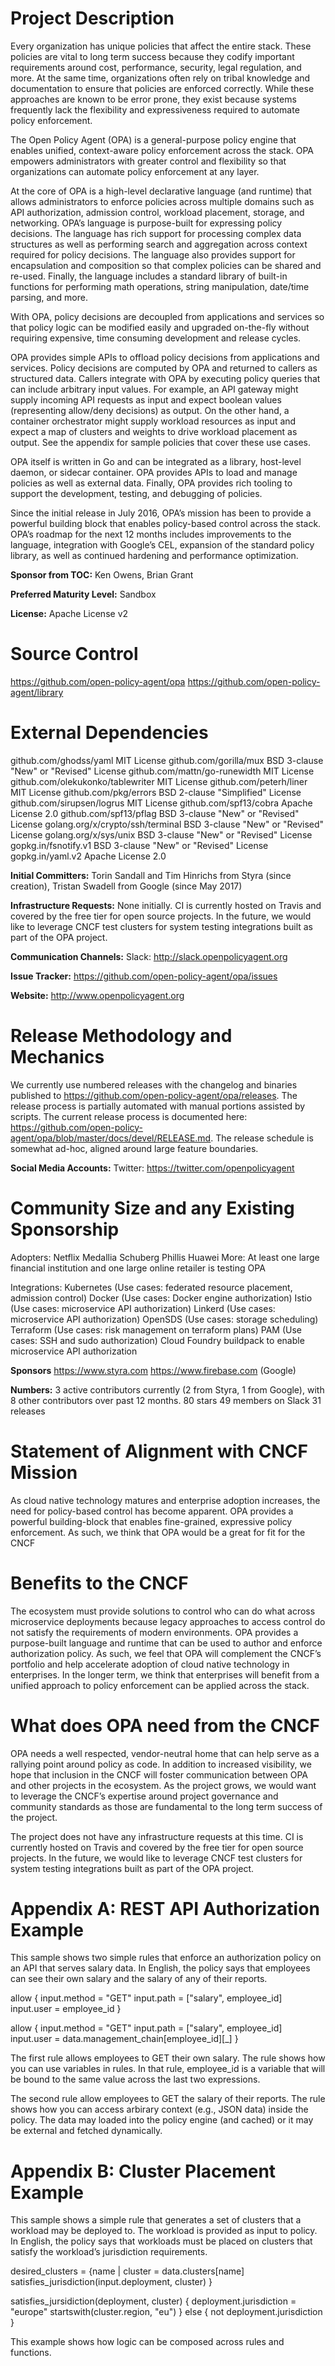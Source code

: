 # Project Description

Every organization has unique policies that affect the entire stack. These policies are vital to long term success because they codify
important requirements around cost, performance, security, legal regulation, and more. At the same time, organizations often rely on
tribal knowledge and documentation to ensure that policies are enforced correctly. While these approaches are known to be error prone,
they exist because systems frequently lack the flexibility and expressiveness required to automate policy enforcement.

The Open Policy Agent (OPA) is a general-purpose policy engine that enables unified, context-aware policy enforcement across the stack.
OPA empowers administrators with greater control and flexibility so that organizations can automate policy enforcement at any layer.

At the core of OPA is a high-level declarative language (and runtime) that allows administrators to enforce policies across multiple
domains such as API authorization, admission control, workload placement, storage, and networking. OPA’s language is purpose-built for 
expressing policy decisions. The language has rich support for processing complex data structures as well as performing search and 
aggregation across context required for policy decisions. The language also provides support for encapsulation and composition so that 
complex policies can be shared and re-used. Finally, the language includes a standard library of built-in functions for performing math 
operations, string manipulation, date/time parsing, and more.

With OPA, policy decisions are decoupled from applications and services so that policy logic can be modified easily and upgraded 
on-the-fly without requiring expensive, time consuming development and release cycles.

OPA provides simple APIs to offload policy decisions from applications and services. Policy decisions are computed by OPA and returned 
to callers as structured data. Callers integrate with OPA by executing policy queries that can include arbitrary input values. For 
example, an API gateway might supply incoming API requests as input and expect boolean values (representing allow/deny decisions) as 
output. On the other hand, a container orchestrator might supply workload resources as input and expect a map of clusters and weights 
to drive workload placement as output. See the appendix for sample policies that cover these use cases.

OPA itself is written in Go and can be integrated as a library, host-level daemon, or sidecar container. OPA provides APIs to load and 
manage policies as well as external data. Finally, OPA provides rich tooling to support the development, testing, and debugging of 
policies.

Since the initial release in July 2016, OPA’s mission has been to provide a powerful building block that enables policy-based control 
across the stack. OPA’s roadmap for the next 12 months includes improvements to the language, integration with Google’s CEL, expansion 
of the standard policy library, as well as continued hardening and performance optimization.

**Sponsor from TOC:** Ken Owens, Brian Grant

**Preferred Maturity Level:** Sandbox

**License:** Apache License v2

# Source Control
https://github.com/open-policy-agent/opa
https://github.com/open-policy-agent/library

# External Dependencies

github.com/ghodss/yaml             MIT License
github.com/gorilla/mux             BSD 3-clause "New" or "Revised" License
github.com/mattn/go-runewidth      MIT License
github.com/olekukonko/tablewriter  MIT License
github.com/peterh/liner            MIT License
github.com/pkg/errors              BSD 2-clause "Simplified" License
github.com/sirupsen/logrus         MIT License
github.com/spf13/cobra             Apache License 2.0
github.com/spf13/pflag             BSD 3-clause "New" or "Revised" License
golang.org/x/crypto/ssh/terminal   BSD 3-clause "New" or "Revised" License
golang.org/x/sys/unix              BSD 3-clause "New" or "Revised" License
gopkg.in/fsnotify.v1               BSD 3-clause "New" or "Revised" License
gopkg.in/yaml.v2                   Apache License 2.0


**Initial Committers:** Torin Sandall and Tim Hinrichs from Styra (since creation), Tristan Swadell from Google (since May 2017)

**Infrastructure Requests:** None initially. CI is currently hosted on Travis and covered by the free tier for open source projects. In 
the future, we would like to leverage CNCF test clusters for system testing integrations built as part of the OPA project.

**Communication Channels:**
Slack: http://slack.openpolicyagent.org

**Issue Tracker:** https://github.com/open-policy-agent/opa/issues

**Website:** http://www.openpolicyagent.org

# Release Methodology and Mechanics

We currently use numbered releases with the changelog and binaries published to https://github.com/open-policy-agent/opa/releases. 
The release process is partially automated with manual portions assisted by scripts. The current release process is documented here: 
https://github.com/open-policy-agent/opa/blob/master/docs/devel/RELEASE.md. The release schedule is somewhat ad-hoc, aligned around 
large feature boundaries.

**Social Media Accounts:**
Twitter: https://twitter.com/openpolicyagent

# Community Size and any Existing Sponsorship

Adopters:
Netflix
Medallia
Schuberg Phillis
Huawei
More: At least one large financial institution and one large online retailer is testing OPA

Integrations:
Kubernetes (Use cases: federated resource placement, admission control)
Docker (Use cases: Docker engine authorization)
Istio (Use cases: microservice API authorization)
Linkerd (Use cases: microservice API authorization)
OpenSDS (Use cases: storage scheduling)
Terraform (Use cases: risk management on terraform plans)
PAM (Use cases: SSH and sudo authorization)
Cloud Foundry buildpack to enable microservice API authorization

**Sponsors**
https://www.styra.com
https://www.firebase.com (Google)

**Numbers:**
3 active contributors currently (2 from Styra, 1 from Google), with 8 other contributors over past 12 months.
80 stars
49 members on Slack
31 releases

# Statement of Alignment with CNCF Mission

As cloud native technology matures and enterprise adoption increases, the need for policy-based control has become apparent. OPA 
provides a powerful building-block that enables fine-grained, expressive policy enforcement.  As such, we think that OPA would be a 
great for fit for the CNCF

# Benefits to the CNCF

The ecosystem must provide solutions to control who can do what across microservice deployments because legacy approaches to access 
control do not satisfy the requirements of modern environments. OPA provides a purpose-built language and runtime that can be used to 
author and enforce authorization policy. As such, we feel that OPA will complement the CNCF’s portfolio and help accelerate adoption of 
cloud native technology in enterprises. In the longer term, we think that enterprises will benefit from a unified approach to policy 
enforcement can be applied across the stack.

# What does OPA need from the CNCF

OPA needs a well respected, vendor-neutral home that can help serve as a rallying point around policy as code. In addition to increased 
visibility, we hope that inclusion in the CNCF will foster communication between OPA and other projects in the ecosystem. As the project
grows, we would want to leverage the CNCF’s expertise around project governance and community standards as those are fundamental to the 
long term success of the project.

The project does not have any infrastructure requests at this time. CI is currently hosted on Travis and covered by the free tier for 
open source projects. In the future, we would like to leverage CNCF test clusters for system testing integrations built as part of the 
OPA project.

# Appendix A: REST API Authorization Example

This sample shows two simple rules that enforce an authorization policy on an API that serves salary data. In English, the policy says 
that employees can see their own salary and the salary of any of their reports.

allow {
	input.method = "GET"
	input.path = ["salary", employee_id]
	input.user = employee_id
}


allow {
	input.method = "GET"
	input.path = ["salary", employee_id]
	input.user = data.management_chain[employee_id][_]
}


The first rule allows employees to GET their own salary. The rule shows how you can use variables in rules. In that rule, employee_id is
a variable that will be bound to the same value across the last two expressions.

The second rule allow employees to GET the salary of their reports. The rule shows how you can access arbirary context (e.g., JSON data)
inside the policy. The data may loaded into the policy engine (and cached) or it may be external and fetched dynamically.


# Appendix B: Cluster Placement Example

This sample shows a simple rule that generates a set of clusters that a workload may be deployed to. The workload is provided as input 
to policy. In English, the policy says that workloads must be placed on clusters that satisfy the workload’s jurisdiction requirements.

desired_clusters = {name |
	cluster = data.clusters[name]
	satisfies_jurisdiction(input.deployment, cluster)
}


satisfies_jursidiction(deployment, cluster) {
	deployment.jurisdiction = "europe"
	startswith(cluster.region, "eu")
} else {
	not deployment.jurisdiction
}

This example shows how logic can be composed across rules and functions.
